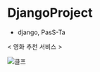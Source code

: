 # DjangoProject

- django, PasS-Ta

< 영화 추천 서비스 > 

![클프](https://user-images.githubusercontent.com/71435571/170721252-1daf9364-1341-49dc-b780-6bfa25ac0dab.jpg)
